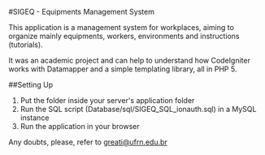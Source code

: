 #SIGEQ - Equipments Management System

This application is a management system for workplaces, aiming to organize mainly equipments, workers, environments and instructions (tutorials).

It was an academic project and can help to understand how CodeIgniter works with Datamapper and a simple templating library, all in PHP 5.

##Setting Up

1. Put the folder inside your server's application folder
2. Run the SQL script (Database/sql/SIGEQ_SQL_ionauth.sql) in a MySQL instance
3. Run the application in your browser

Any doubts, please, refer to greati@ufrn.edu.br

